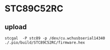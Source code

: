 # STC89C52RC

## upload
```shell
stcgal  -P stc89 -p /dev/cu.wchusbserial14340 ./.pio/build/STC89C52RC/firmware.hex
```